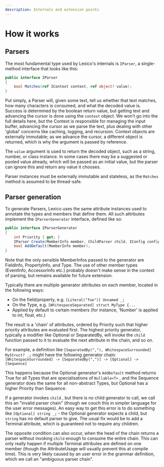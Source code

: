 ```yaml
---
description: Internals and extension points
---
```


# How it works

## Parsers

The most fundamental type used by Lexico's internals is `IParser`, a single-method interface that looks like this:

```csharp
public interface IParser
{
    bool Matches(ref IContext context, ref object? value);
}
```

Put simply, a Parser will, given some text, tell us whether that text matches, how many characters is consumed, and what the decoded value is. Success is determined by the boolean return value, but getting text and advancing the cursor is done using the `context` object. We won't go into the full details here, but the Context is responsible for managing the input buffer, advancing the cursor as we parse the text, plus dealing with other 'global' concerns like caching, logging, and recursion. Context objects are externally immutable; as we advance the cursor, a different object is returned, which is why the argument is passed by reference.

The `value` argument is used to return the decoded object, such as a string, number, or class instance. In some cases there may be a suggested or pooled value already, which will be passed as an initial value, but the parser can ignore this and return any value it chooses.

Parser instances must be externally immutable and stateless, as the `Matches` method is assumed to be thread-safe.

## Parser generation

To generate Parsers, Lexico uses the same attribute instances used to annotate the types and members that define them. All such attributes implement the `IParserGenerator` interface, defined like so:

```csharp
public interface IParserGenerator
{
    int Priority { get; }
    IParser Create(MemberInfo member, ChildParser child, IConfig config);
    bool AddDefault(MemberInfo member);
}
```

Note that the only sensible MemberInfos passed to the generator are FieldInfo, PropertyInfo, and Type. The use of other member types \(EventInfo, AccessorInfo etc.\) probably doesn't make sense in the context of parsing, but remains available for future extension.

Typically there are multiple generator attributes on each member, located in the following ways:

* On the field/property, e.g. `[Literal("foo")] Unnamed _;`
* On the Type, e.g. `[WhitespaceSeparated] struct MyType {...`
* Applied by default to certain members \(for instance, 'Number' is applied to int, float, etc.\)

The result is a 'chain' of attributes, ordered by Priority such that higher priority attributes are evaluated first. The highest priority generator, typically a modifier like Optional or SeparatedBy, will invoke the `child` function passed to it to evaluate the next attribute in the chain, and so on.

For example, a definition like `[SeparatedBy(","), WhitespaceSurrounded] MyStruct? _;` might have the following generator chain: `[WhitespaceSurrounded] -> [SeparatedBy(",")] -> [Optional] -> [Sequence]`

This happens because the Optional generator's `AddDefault` method returns True for all Types that are specialisations of `Nullable<T>` , and the Sequence generator does the same for all non-abstract Types, but Optional has a higher Priority than Sequence.

If a generator invokes `child` , but there is no child generator to call, we call this an "invalid parser chain" \(though we couch this in simpler language for the user error messages\). An easy way to get this error is to do something like `[Optional] string _;` - the Optional generator expects a child, but `string` has no default parser to give. The usual fix would be to add a Terminal attribute, which is guaranteed not to require any children.

The opposite condition can also occur, when the head of the chain returns a parser without invoking `child` enough to consume the entire chain. This can only really happen if multiple Terminal attributes are defined on one member \(though the AttributeUsage will usually prevent this at compile time\). This is very likely caused by an user error in the grammar definition, which we call an "ambiguous parser chain".

